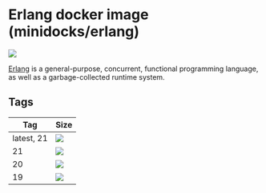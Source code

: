 Erlang docker image (minidocks/erlang)
======================================

![](https://upload.wikimedia.org/wikipedia/commons/thumb/0/04/Erlang_logo.svg/100px-Erlang_logo.svg.png)

[Erlang](https://www.erlang.org/) is a general-purpose, concurrent, functional programming language, as well as a garbage-collected runtime system.

Tags
----

 Tag        | Size
 ---------- | ----
 latest, 21 | [![](https://images.microbadger.com/badges/image/minidocks/erlang.svg)](https://microbadger.com/images/minidocks/erlang)
 21         | [![](https://images.microbadger.com/badges/image/minidocks/erlang:21.svg)](https://microbadger.com/images/minidocks/erlang:21)
 20         | [![](https://images.microbadger.com/badges/image/minidocks/erlang:20.svg)](https://microbadger.com/images/minidocks/erlang:20)
 19         | [![](https://images.microbadger.com/badges/image/minidocks/erlang:19.svg)](https://microbadger.com/images/minidocks/erlang:19)
